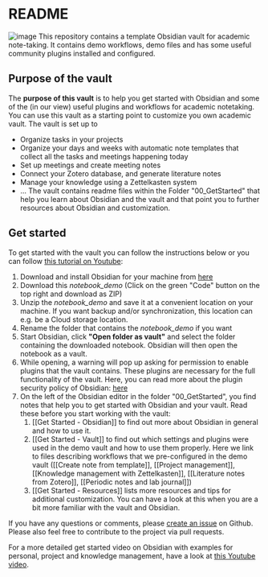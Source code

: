 # README
![image](Attachments/title.png)
This repository contains a template Obsidian vault for academic note-taking. It contains demo workflows, demo files and has some useful community plugins installed and configured.
## Purpose of the vault
The **purpose of this vault** is to help you get started with Obsidian and some of the (in our view) useful plugins and workflows for academic notetaking. You can use this vault as a starting point to customize you own academic vault. 
The vault is set up to
- Organize tasks in your projects 
- Organize your days and weeks with automatic note templates that collect all the tasks and meetings happening today
- Set up meetings and create meeting notes
- Connect your Zotero database, and generate literature notes
- Manage your knowledge using a Zettelkasten system
- ...
The vault contains readme files within the Folder "00_GetStarted" that help you learn about Obsidian and the vault and that point you to further resources about Obsidian and customization.
## Get started

To get started with the vault you can follow the instructions below or you can follow [this tutorial on Youtube](https://youtu.be/PyiHAw8bIIc):

1. Download and install Obsidian for your machine from [here](https://obsidian.md/)
2. Download this *notebook_demo* (Click on the green "Code" button on the top right and download as ZIP)
3. Unzip the *notebook_demo* and save it at a convenient location on your machine. If you want backup and/or synchronization, this location can e.g. be a Cloud storage location.
4. Rename the folder that contains the *notebook_demo* if you want
5. Start Obsidian, click **"Open folder as vault"** and select the folder containing the downloaded notebook. Obsidian will then open the notebook as a vault.
6. While opening, a warning will pop up asking for permission to enable plugins that the vault contains. These plugins are necessary for the full functionality of the vault. Here, you can read more about the plugin security policy of Obsidian: [here](https://help.obsidian.md/Extending+Obsidian/Plugin+security)
7. On the left of the Obsidian editor in the folder "00_GetStarted", you find notes that help you to get started with Obsidian and your vault. Read these before you start working with the vault:
	1. [[Get Started - Obsidian]] to find out more about Obsidian in general and how to use it.
	2. [[Get Started - Vault]] to find out which settings and plugins were used in the demo vault and how to use them properly. Here we link to files describing workflows that we pre-configured in the demo vault ([[Create note from template]], [[Project management]], [[Knowledge management with Zettelkasten]], [[Literature notes from Zotero]], [[Periodic notes and lab journal]]) 
	4. [[Get Started - Resources]] lists more resources and tips for additional customization. You can have a look at this when you are a bit more familiar with the vault and Obsidian.

If you have any questions or comments, please [create an issue](https://github.com/selinaZitrone/notebook_demo/issues/new) on Github.
Please also feel free to contribute to the project via pull requests.

For a more detailed get started video on Obsidian with examples for personal, project and knowledge management, have a look at [this Youtube video](https://youtu.be/WPAV1SNkdFg?feature=shared).
